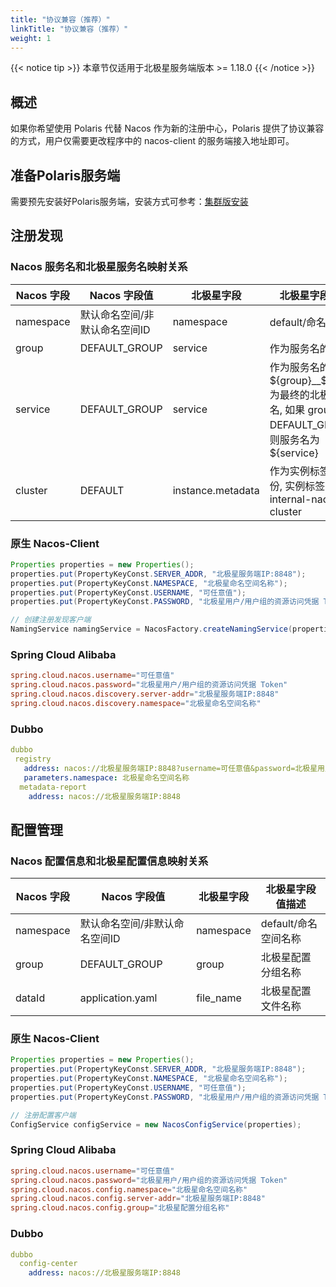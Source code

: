 ```yaml
---
title: "协议兼容（推荐）"
linkTitle: "协议兼容（推荐）"
weight: 1
---
```


{{< notice tip >}} 本章节仅适用于北极星服务端版本 >= 1.18.0 {{< /notice >}} 

## 概述

如果你希望使用 Polaris 代替 Nacos 作为新的注册中心，Polaris 提供了协议兼容的方式，用户仅需要更改程序中的 nacos-client 的服务端接入地址即可。

## 准备Polaris服务端

需要预先安装好Polaris服务端，安装方式可参考：[集群版安装](/docs/使用指南/服务端安装/集群版安装/)

## 注册发现

### Nacos 服务名和北极星服务名映射关系

| Nacos 字段 | Nacos 字段值                  | 北极星字段        | 北极星字段值描述                                                                                              |
|------------|-------------------------------|-------------------|---------------------------------------------------------------------------------------------------------|
| namespace  | 默认命名空间/非默认命名空间ID | namespace         | default/命名空间名称                                                                                          |
| group      | DEFAULT_GROUP                 | service           | 作为服务名的前缀                                                                                              |
| service    | DEFAULT_GROUP                 | service           | 作为服务名的后缀，${group}__${service} 为最终的北极星服务名, 如果 group == DEFAULT_GROUP，则服务名为 ${service} |
| cluster    | DEFAULT                       | instance.metadata | 作为实例标签的一部份, 实例标签 key 为 internal-nacos-cluster                                                  |

### 原生 Nacos-Client

```java
Properties properties = new Properties();
properties.put(PropertyKeyConst.SERVER_ADDR, "北极星服务端IP:8848");
properties.put(PropertyKeyConst.NAMESPACE, "北极星命名空间名称");
properties.put(PropertyKeyConst.USERNAME, "可任意值");
properties.put(PropertyKeyConst.PASSWORD, "北极星用户/用户组的资源访问凭据 Token");

// 创建注册发现客户端
NamingService namingService = NacosFactory.createNamingService(properties);
```


### Spring Cloud Alibaba

```conf
spring.cloud.nacos.username="可任意值"
spring.cloud.nacos.password="北极星用户/用户组的资源访问凭据 Token"
spring.cloud.nacos.discovery.server-addr="北极星服务端IP:8848"
spring.cloud.nacos.discovery.namespace="北极星命名空间名称"
```

### Dubbo 

```yaml
dubbo
 registry
   address: nacos://北极星服务端IP:8848?username=可任意值&password=北极星用户/用户组的资源访问凭据 Token
   parameters.namespace: 北极星命名空间名称
  metadata-report
    address: nacos://北极星服务端IP:8848
```

## 配置管理

### Nacos 配置信息和北极星配置信息映射关系

| Nacos 字段 | Nacos 字段值                  | 北极星字段 | 北极星字段值描述     |
|------------|-------------------------------|------------|----------------|
| namespace  | 默认命名空间/非默认命名空间ID | namespace  | default/命名空间名称 |
| group      | DEFAULT_GROUP                 | group      | 北极星配置分组名称   |
| dataId     | application.yaml              | file_name  | 北极星配置文件名称   |


### 原生 Nacos-Client

```java
Properties properties = new Properties();
properties.put(PropertyKeyConst.SERVER_ADDR, "北极星服务端IP:8848");
properties.put(PropertyKeyConst.NAMESPACE, "北极星命名空间名称");
properties.put(PropertyKeyConst.USERNAME, "可任意值");
properties.put(PropertyKeyConst.PASSWORD, "北极星用户/用户组的资源访问凭据 Token");

// 注册配置客户端
ConfigService configService = new NacosConfigService(properties);
```

### Spring Cloud Alibaba

```conf
spring.cloud.nacos.username="可任意值"
spring.cloud.nacos.password="北极星用户/用户组的资源访问凭据 Token"
spring.cloud.nacos.config.namespace="北极星命名空间名称"
spring.cloud.nacos.config.server-addr="北极星服务端IP:8848"
spring.cloud.nacos.config.group="北极星配置分组名称"
```

### Dubbo 

```yaml
dubbo
  config-center
    address: nacos://北极星服务端IP:8848
```